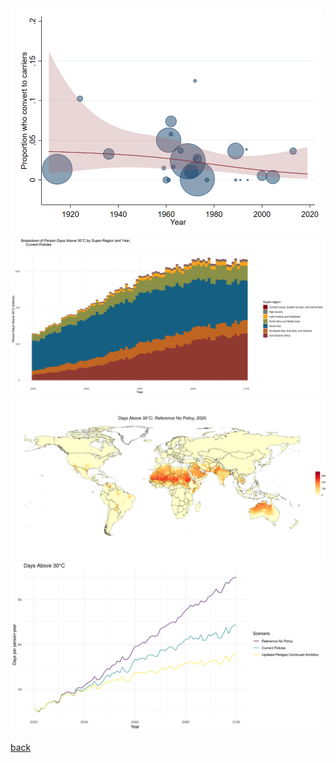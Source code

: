

<img src="/assets/graphs/conversionByYear_cs3_default.png" width="500" />
<img src="/assets/graphs/persondaysAbove30BySrYearStacked_Current_Policies.png" width="750" />
<img src="/assets/graphs/daysAbove30_Reference_No_Policy_2020-2100.gif" width="1000" />
<img src="/assets/graphs/daysAbove30TimesSeriesByScenario.png" width="500" />



[back](./)
